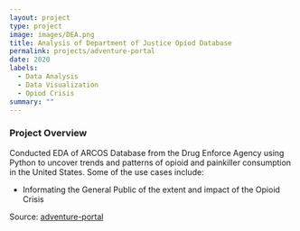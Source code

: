 ```yaml
---
layout: project
type: project
image: images/DEA.png
title: Analysis of Department of Justice Opiod Database
permalink: projects/adventure-portal
date: 2020
labels:
  - Data Analysis
  - Data Visualization
  - Opiod Crisis
summary: ""
---
```


### Project Overview
Conducted EDA of ARCOS Database from the Drug Enforce Agency using Python to uncover trends and patterns of opioid and painkiller consumption in the United States.
Some of the use cases include:
<ul>
<li>Informating the General Public of the extent and impact of the Opioid Crisis</li>
</ul>

Source: <a href="https://github.com/adventure-portal/adventure-portal"><i class="large github icon"></i>adventure-portal </a>

